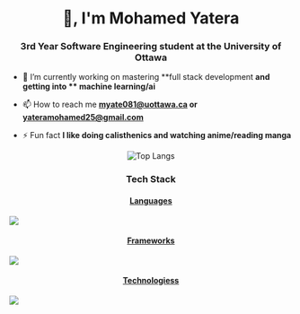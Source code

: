 

<h1 align="center">👋, I'm Mohamed Yatera</h1>
<h3 align="center">3rd Year Software Engineering student at the University of Ottawa</h3>

- 🔭 I’m currently working on mastering **full stack development **and getting into ** machine learning/ai**

- 📫 How to reach me **myate081@uottawa.ca or yateramohamed25@gmail.com**

- ⚡ Fun fact **I like doing calisthenics and watching anime/reading manga**


<div align="center">
  <img src="https://github-readme-stats.vercel.app/api/top-langs/?username=MohamedYatera&layout=compact" alt="Top Langs" />
</div>

<h3 align="center">Tech Stack</h3>
<p align="center">
  <a href="https://skillicons.dev">
    <h4 align="center">Languages</h4>
    <img src="https://skillicons.dev/icons?i=py,java,js,html,css,mysql,bash,elixir,cs" />
     <h4 align="center">Frameworks</h4>
    <img src="https://skillicons.dev/icons?i=react,nodejs,express,ts,selenium,postgres,bootstrap" />
     <h4 align="center">Technologiess</h4>
    <img src="https://skillicons.dev/icons?i=androidstudio,postman,azure,linux,redhat,firebase,git,npm,vscode,eclipse,pycharm,vim" />
  </a>
</p>




